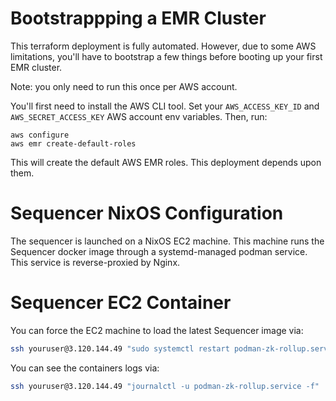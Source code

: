 # Bootstrappping a EMR Cluster

This terraform deployment is fully automated. However, due to some AWS limitations, you'll have to bootstrap a few things before booting up your first EMR cluster.

Note: you only need to run this once per AWS account.

You'll first need to install the AWS CLI tool. Set your `AWS_ACCESS_KEY_ID` and `AWS_SECRET_ACCESS_KEY` AWS account env variables. Then, run:

```
aws configure
aws emr create-default-roles
```

This will create the default AWS EMR roles. This deployment depends upon them.

# Sequencer NixOS Configuration

The sequencer is launched on a NixOS EC2 machine. This machine runs the Sequencer docker image through a systemd-managed podman service. This service is reverse-proxied by Nginx.

# Sequencer EC2 Container

You can force the EC2 machine to load the latest Sequencer image via:

```sh
ssh youruser@3.120.144.49 "sudo systemctl restart podman-zk-rollup.service"
```

You can see the containers logs via:

```sh
ssh youruser@3.120.144.49 "journalctl -u podman-zk-rollup.service -f"
```
